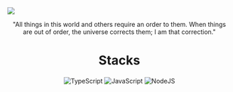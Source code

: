 <div>
  <img  src="https://lh3.googleusercontent.com/QUhTQEr6Yi9L7q2khH5HgMq22Kj1h3FuCt1ElEKaAU6s6CkRt39pKbIDuVBUC8_ksw-r8CT2oEKfnnqgog_oW8v7732cwWK2jUT23dE=w1080">
</div>

<div align="center">
  <p>"All things in this world and others require an order to them. When things are out of order, the universe corrects them; I am that correction."</p>
</div>

<div align="center">
  <h1 >Stacks</h1>
</div>

 <div align="center", style="display: inline_block">
     <img align="center" alt="TypeScript" src="https://img.shields.io/badge/typescript-blue?style=for-the-badge&logo=css3&logoColor=white">
     <img align="center" alt="JavaScript" src="https://img.shields.io/badge/JavaScript-F7DF1E?style=for-the-badge&logo=javascript&logoColor=black">
     <img align="center" alt="NodeJS" src="https://img.shields.io/badge/Node.js-43853D?style=for-the-badge&logo=node.js&logoColor=white">
     <!--<img align="center" alt="React" src="https://img.shields.io/badge/React-20232A?style=for-the-badge&logo=react&logoColor=61DAFB">-->
  </div>
